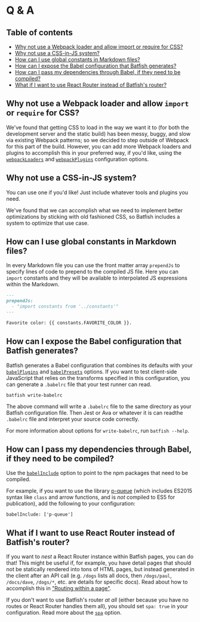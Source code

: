 # Q & A

## Table of contents

- [Why not use a Webpack loader and allow import or require for CSS?](#why-not-use-a-webpack-loader-and-allow-import-or-require-for-css)
- [Why not use a CSS-in-JS system?](#why-not-use-a-css-in-js-system)
- [How can I use global constants in Markdown files?](#how-can-i-use-global-constants-in-markdown-files)
- [How can I expose the Babel configuration that Batfish generates?](#how-can-i-expose-the-babel-configuration-that-batfish-generates)
- [How can I pass my dependencies through Babel, if they need to be compiled?](#how-can-i-pass-my-dependencies-through-babel-if-they-need-to-be-compiled)
- [What if I want to use React Router instead of Batfish's router?](#what-if-i-want-to-use-react-router-instead-of-batfishs-router)

## Why not use a Webpack loader and allow `import` or `require` for CSS?

We've found that getting CSS to load in the way we want it to (for both the development server and the static build) has been messy, buggy, and slow via existing Webpack patterns; so we decided to step outside of Webpack for this part of the build.
However, you can add more Webpack loaders and plugins to accomplish this in your preferred way, if you'd like, using the [`webpackLoaders`] and [`webpackPlugins`] configuration options.

## Why not use a CSS-in-JS system?

You can use one if you'd like!
Just include whatever tools and plugins you need.

We've found that we can accomplish what we need to implement better optimizations by sticking with old fashioned CSS, so Batfish includes a system to optimize that use case.

## How can I use global constants in Markdown files?

In every Markdown file you can use the front matter array `prependJs` to specify lines of code to prepend to the compiled JS file.
Here you can `import` constants and they will be available to interpolated JS expressions within the Markdown.

```markdown
---
prependJs:
  - "import constants from '../constants'"
---

Favorite color: {{ constants.FAVORITE_COLOR }}.
```

## How can I expose the Babel configuration that Batfish generates?

Batfish generates a Babel configuration that combines its defaults with your [`babelPlugins`] and [`babelPresets`] options.
If you want to test client-side JavaScript that relies on the transforms specified in this configuration, you can generate a `.babelrc` file that your test runner can read.

```
batfish write-babelrc
```

The above command will write a `.babelrc` file to the same directory as your Batfish configuration file.
Then Jest or Ava or whatever it is can readthe `.babelrc` file and interpret your source code correctly.

For more information about options for `write-babelrc`, run `batfish --help`.

## How can I pass my dependencies through Babel, if they need to be compiled?

Use the [`babelInclude`] option to point to the npm packages that need to be compiled.

For example, if you want to use the library [p-queue](https://github.com/sindresorhus/p-queue) (which includes ES2015 syntax like `class` and arrow functions, and is *not* compiled to ES5 for publication), add the following to your configuration:

```
babelInclude: ['p-queue']
```

## What if I want to use React Router instead of Batfish's router?

If you want to *nest* a React Router instance within Batfish pages, you can do that!
This might be useful if, for example, you have detail pages that should not be statically rendered into tons of HTML pages, but instead generated in the client after an API call (e.g. `/dogs` lists all docs, then `/dogs/paul`, `/docs/dave`, `/dogs/*`, etc. are details for specific docs).
Read about how to accomplish this in ["Routing within a page"].

If you don't want to use Batfish's router *at all* (either because you have no routes or React Router handles them all), you should set `spa: true` in your configuration. Read more about the [`spa`] option.

[`webpackloaders`]: ./configuration.md#webpackloaders

[`webpackplugins`]: ./configuration.md#webpackplugins

[`jsxtrememarkdownoptions`]: ./configuration.md#jsxtrememarkdownoptions

[`babelplugins`]: ./configuration.md#babelplugins

[`babelpresets`]: ./configuration.md#babelpresets

[`babelinclude`]: ./configuration.md#babelinclude

[`spa`]: ./configuration.md#spa

["routing within a page"]: ./advanced-usage.md#routing-within-a-page

